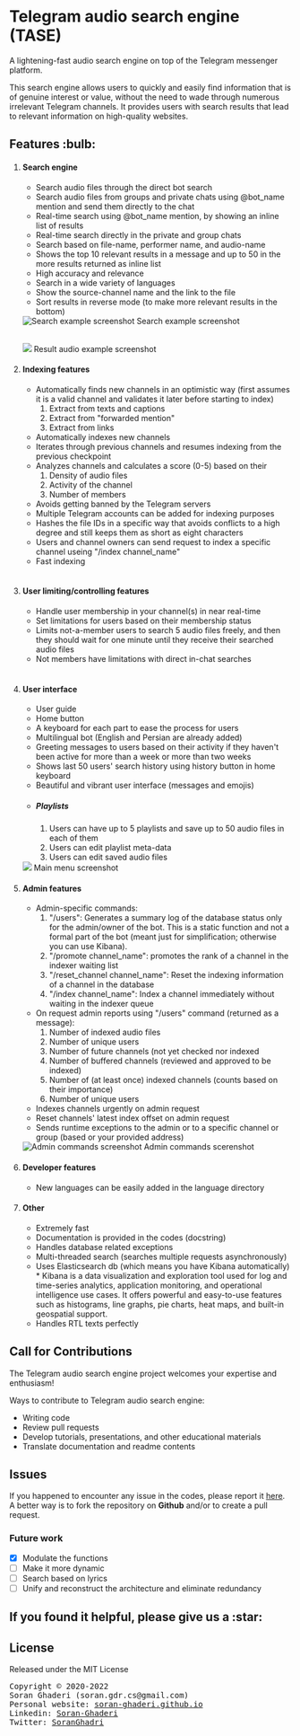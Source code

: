 <h1>Telegram audio search engine (TASE)</h1>
<p>A lightening-fast audio search engine on top of the Telegram messenger platform.</p>

<p>This search engine allows users to quickly and easily find information that is of 
genuine interest or value, without the need to wade through numerous 
irrelevant Telegram channels. It provides users with search 
results that lead to relevant information on high-quality websites.</p>


<h2>Features :bulb:</h2>
<ol>
<li><h4>Search engine</h4></li>
<ul>
    <li>Search audio files through the direct bot search</li>
    <li>Search audio files from groups and private chats using @bot_name mention
    and send them directly to the chat</li>
    <li>Real-time search using @bot_name mention, by showing an inline list of results</li>
    <li>Real-time search directly in the private and group chats</li>
    <li>Search based on file-name, performer name, and audio-name</li>
    <li>Shows the top 10 relevant results in a message and up to 50 in the more results returned as inline list</li>
    <li>High accuracy and relevance</li>
    <li>Search in a wide variety of languages</li>
    <li>Show the source-channel name and the link to the file</li>
    <li>Sort results in reverse mode (to make more relevant results in the bottom)</li>
</ul>
<img src="images/search.PNG" alt="Search example screenshot">
<caption align="center">Search example screenshot</caption>
<p></p><br>
<img src="images/audio.PNG">
<caption align="center">Result audio example screenshot</caption>
<br>

<li><h4>Indexing features</h4></li>
<ul>
    <li>Automatically finds new channels in an optimistic way
        (first assumes it is a valid channel and validates it later 
        before starting to index) 
        <ol>
        <li>Extract from texts and captions</li>
        <li>Extract from "forwarded mention"</li>
        <li>Extract from links</li>
        </ol>
    </li>
    <li>Automatically indexes new channels</li>
    <li>Iterates through previous channels and resumes indexing from the previous checkpoint</li>
    <li>Analyzes channels and calculates a score (0-5) based on their 
        <ol>
            <li>Density of audio files</li>
            <li>Activity of the channel</li>
            <li>Number of members</li>
        </ol>
    </li>
    <li>Avoids getting banned by the Telegram servers</li>
    <li>Multiple Telegram accounts can be added for indexing purposes</li>
    <li>Hashes the file IDs in a specific way that avoids conflicts to a high degree and still keeps them as short as eight characters</li>    
    <li>Users and channel owners can send request to index a specific channel useing "/index channel_name"</li>    
    <li>Fast indexing</li>
    
</ul>
<br>
<li><h4>User limiting/controlling features</h4></li>
<ul>
    <li>Handle user membership in your channel(s) in near real-time</li>
    <li>Set limitations for users based on their membership status</li>
    <li>Limits not-a-member users to search 5 audio files freely, and then they should wait for one minute until they receive their searched audio files</li>
    <li>Not members have limitations with direct in-chat searches</li>
</ul><br>
<li><h4>User interface</h4></li>
<ul>
    <li>User guide</li>
    <li>Home button</li>
    <li>A keyboard for each part to ease the process for users</li>
    <li>Multilingual bot (English and Persian are already added)</li>
    <li>Greeting messages to users based on their activity if they haven't been active for more than a week or more than two weeks</li> 
    <li>Shows last 50 users' search history using history button in home keyboard</li>
    <li>Beautiful and vibrant user interface (messages and emojis)</li>
</ul>
<ul><li>
<h5>Playlists</h5><ol>
    <li>Users can have up to 5 playlists and save up to 50 audio files in each of them</li>
    <li>Users can edit playlist meta-data</li>
    <li>Users can edit saved audio files</li>
</ol>
</li></ul>
<img src="images/main_menu.PNG">
<caption align="center">Main menu screenshot</caption>
<br>

<li><h4>Admin features</h4></li>
<ul>
    <li>Admin-specific commands:
    <ol>
    <li>"/users": Generates a summary log of the database status only for the admin/owner of the bot. This is a
         static function and not a formal part of the bot (meant just for simplification; otherwise you can use Kibana).</li>
    <li>"/promote channel_name": promotes the rank of a channel in the indexer waiting list</li>
    <li>"/reset_channel channel_name": Reset the indexing information of a channel in the database</li>
    <li>"/index channel_name": Index a channel immediately without waiting in the indexer queue</li>
    </ol>
    </li>
    <li>On request admin reports using "/users" command (returned as a message): 
    <ol>
    <li>Number of indexed audio files</li> 
    <li>Number of unique users</li> 
    <li>Number of future channels (not yet checked nor indexed</li> 
    <li>Number of buffered channels (reviewed and approved to be indexed)</li> 
    <li>Number of (at least once) indexed channels (counts based on their importance)</li> 
    <li>Number of unique users</li> 
    </ol>
    </li>
    <li>Indexes channels urgently on admin request</li>
    <li>Reset channels' latest index offset on admin request </li>
    <li>Sends runtime exceptions to the admin or to a specific channel or group (based or your provided address)</li>
</ul>
<img src="images/admin_command.PNG" alt="Admin commands screenshot">
<caption align="center">Admin commands scerenshot</caption><br>
<li><h4>Developer features</h4></li>
<ul>
    <li>New languages can be easily added in the language directory</li>
</ul>
<li><h4>Other</h4></li>
<ul>
    <li>Extremely fast</li>
    <li>Documentation is provided in the codes (docstring)</li>
    <li>Handles database related exceptions</li>
    <li>Multi-threaded search (searches multiple requests asynchronously)</li>
    <li>Uses Elasticsearch db (which means you have Kibana automatically)</li>
    * Kibana is a data visualization and exploration tool used for log and time-series analytics, application monitoring, and operational intelligence use cases. It offers powerful and easy-to-use features such as histograms, line graphs, pie charts, heat maps, and built-in geospatial support.
    <li>Handles RTL texts perfectly</li>
</ul>
<ul>   
</ul>
</ol>

<div>
<h2>Call for Contributions</h2>
<p>The Telegram audio search engine project welcomes your expertise and enthusiasm!</p>

<p>Ways to contribute to Telegram audio search engine:</p>
<ul>
  <li>Writing code</li>
  <li>Review pull requests</li>
  <li>Develop tutorials, presentations, and other educational materials</li>
  <li>Translate documentation and readme contents</li>
</ul>
</div>

<div>
  <h2>Issues</h2>
  <p>If you happened to encounter any issue in the codes, please report it
    <a href="https://github.com/soran-ghaderi/tase/issues">here</a>. 
    A better way is to fork the repository on <b>Github</b> and/or to create a pull request.</p>
    
</div>

<h3>Future work</h3>

- [x] Modulate the functions
- [ ] Make it more dynamic
- [ ] Search based on lyrics
- [ ] Unify and reconstruct the architecture and eliminate redundancy

<h2>If you found it helpful, please give us a <span>:star:</span></h2>

<h2>License</h3>
<p>Released under the MIT License</p>
<div class="footer"><pre>Copyright &copy; 2020-2022
Soran Ghaderi (soran.gdr.cs@gmail.com)
Personal website: <a href="https://soran-ghaderi.github.io/">soran-ghaderi.github.io</a>
Linkedin: <a href="https://www.linkedin.com/in/soran-ghaderi/">Soran-Ghaderi</a>
Twitter: <a href="https://twitter.com/soranghadri">SoranGhadri</a></div> 